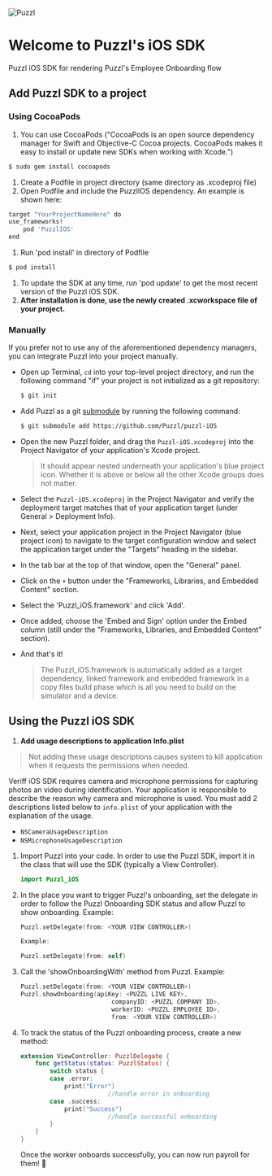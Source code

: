 ![Puzzl](https://github.com/Puzzl/puzzl-iOS/puzzl-logo.png "Puzzl")

# Welcome to Puzzl's iOS SDK
Puzzl iOS SDK for rendering Puzzl's Employee Onboarding flow

## Add Puzzl SDK to a project

### Using CocoaPods

1. You can use CocoaPods ("CocoaPods is an open source dependency manager for Swift and Objective-C Cocoa projects. CocoaPods makes it easy to install or update new SDKs when working with Xcode.") 

```bash
$ sudo gem install cocoapods
```

1. Create a Podfile in project directory (same directory as .xcodeproj file)
2. Open Podfile and include the PuzzlIOS dependency. An example is shown here: 

```bash
target "YourProjectNameHere" do
use_frameworks!
	pod 'PuzzlIOS'
end
```

1. Run 'pod install' in directory of Podfile

```bash
$ pod install
```

1. To update the SDK at any time, run 'pod update' to get the most recent version of the Puzzl iOS SDK.
2. **After installation is done, use the newly created .xcworkspace file of your project.**

### **Manually**

If you prefer not to use any of the aforementioned dependency managers, you can integrate Puzzl into your project manually.

- Open up Terminal, `cd` into your top-level project directory, and run the following command "if" your project is not initialized as a git repository:

    ```bash
    $ git init
    ```

- Add Puzzl as a git [submodule](https://git-scm.com/docs/git-submodule) by running the following command:

    ```bash
    $ git submodule add https://github.com/Puzzl/puzzl-iOS
    ```

- Open the new Puzzl folder, and drag the `Puzzl-iOS.xcodeproj` into the Project Navigator of your application's Xcode project.

    > It should appear nested underneath your application's blue project icon. Whether it is above or below all the other Xcode groups does not matter.

- Select the `Puzzl-iOS.xcodeproj` in the Project Navigator and verify the deployment target matches that of your application target (under General > Deployment Info).
- Next, select your application project in the Project Navigator (blue project icon) to navigate to the target configuration window and select the application target under the "Targets" heading in the sidebar.
- In the tab bar at the top of that window, open the "General" panel.
- Click on the `+` button under the "Frameworks, Libraries, and Embedded Content" section.
- Select the 'Puzzl_iOS.framework' and click 'Add'.
- Once added, choose the 'Embed and Sign' option under the Embed column (still under the "Frameworks, Libraries, and Embedded Content" section).
- And that's it!

    > The Puzzl_iOS.framework is automatically added as a target dependency, linked framework and embedded framework in a copy files build phase which is all you need to build on the simulator and a device.


## Using the Puzzl iOS SDK

1. **Add usage descriptions to application Info.plist**

> Not adding these usage descriptions causes system to kill application when it requests the permissions when needed.

Veriff iOS SDK requires camera and microphone permissions for capturing photos an video during identification. Your application is responsible to describe the reason why camera and microphone is used. You must add 2 descriptions listed below to `info.plist` of your application with the explanation of the usage.

- `NSCameraUsageDescription`
- `NSMicrophoneUsageDescription`

1. Import Puzzl into your code. In order to use the Puzzl SDK, import it in the class that will use the SDK (typically a View Controller).

    ```swift
    import Puzzl_iOS
    ```

2. In the place you want to trigger Puzzl's onboarding, set the delegate in order to follow the Puzzl Onboarding SDK status and allow Puzzl to show onboarding. Example:

    ```swift
    Puzzl.setDelegate(from: <YOUR VIEW CONTROLLER>)

    Example:

    Puzzl.setDelegate(from: self)
    ```

3. Call the 'showOnboardingWith' method from Puzzl. Example:

    ```swift
    Puzzl.setDelegate(from: <YOUR VIEW CONTROLLER>)
    Puzzl.showOnboarding(apiKey: <PUZZL LIVE KEY>,
                             companyID: <PUZZL COMPANY ID>,
                             workerID: <PUZZL EMPLOYEE ID>,
                             from: <YOUR VIEW CONTROLLER>)
    ```

4. To track the status of the Puzzl onboarding process, create a new method:

    ```swift
    extension ViewController: PuzzlDelegate {
        func getStatus(status: PuzzlStatus) {
            switch status {
            case .error:
                print("Error")
    						//handle error in onboarding
            case .success:						
                print("Success")
    						//handle successful onboarding
            }
        }
    }
    ```

    Once the worker onboards successfully, you can now run payroll for them! 🎉 

